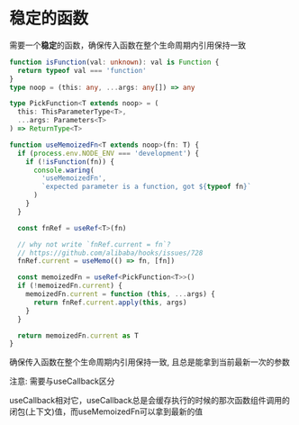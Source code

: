 # 稳定的函数

需要一个**稳定**的函数，确保传入函数在整个生命周期内引用保持一致

```ts
function isFunction(val: unknown): val is Function {
  return typeof val === 'function'
}
type noop = (this: any, ...args: any[]) => any

type PickFunction<T extends noop> = (
  this: ThisParameterType<T>,
  ...args: Parameters<T>
) => ReturnType<T>

function useMemoizedFn<T extends noop>(fn: T) {
  if (process.env.NODE_ENV === 'development') {
    if (!isFunction(fn)) {
      console.waring(
        'useMemoizedFn',
        `expected parameter is a function, got ${typeof fn}`
      )
    }
  }

  const fnRef = useRef<T>(fn)

  // why not write `fnRef.current = fn`?
  // https://github.com/alibaba/hooks/issues/728
  fnRef.current = useMemo(() => fn, [fn])

  const memoizedFn = useRef<PickFunction<T>>()
  if (!memoizedFn.current) {
    memoizedFn.current = function (this, ...args) {
      return fnRef.current.apply(this, args)
    }
  }

  return memoizedFn.current as T
}
```

确保传入函数在整个生命周期内引用保持一致, 且总是能拿到当前最新一次的参数

注意: 需要与useCallback区分

useCallback相对它，useCallback总是会缓存执行的时候的那次函数组件调用的闭包(上下文)值，而useMemoizedFn可以拿到最新的值
